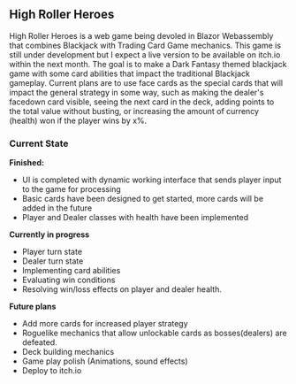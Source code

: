 ## High Roller Heroes
High Roller Heroes is a web game being devoled in Blazor Webassembly that combines Blackjack with Trading Card Game mechanics. This game is still under development but I expect a live version to be available on itch.io within the next month. The goal is to make a Dark Fantasy themed blackjack game with some card abilities that impact the traditional Blackjack gameplay. Current plans are to use face cards as the special cards that will impact the general strategy in some way, such as making the dealer's facedown card visible, seeing the next card in the deck, adding points to the total value without busting, or increasing the amount of currency (health) won if the player wins by x%.

### Current State

**Finished:**
- UI is completed with dynamic working interface that sends player input to the game for processing
- Basic cards have been designed to get started, more cards will be added in the future
- Player and Dealer classes with health have been implemented

**Currently in progress**
- Player turn state
- Dealer turn state
- Implementing card abilities
- Evaluating win conditions
- Resolving win/loss effects on player and dealer health.

**Future plans**
- Add more cards for increased player strategy
- Roguelike mechanics that allow unlockable cards as bosses(dealers) are defeated.
- Deck building mechanics
- Game play polish (Animations, sound effects)
- Deploy to itch.io
